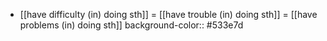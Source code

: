 - [[have difficulty (in) doing sth]] = [[have trouble (in) doing sth]] = [[have problems (in) doing sth]]
  background-color:: #533e7d